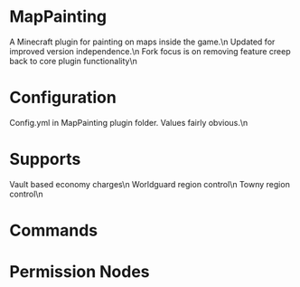 # MapPainting
A Minecraft plugin for painting on maps inside the game.\n
Updated for improved version independence.\n
Fork focus is on removing feature creep back to core plugin functionality\n

# Configuration
Config.yml in MapPainting plugin folder. Values fairly obvious.\n

# Supports
Vault based economy charges\n
Worldguard region control\n
Towny region control\n

# Commands

# Permission Nodes
